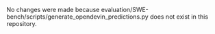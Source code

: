 No changes were made because evaluation/SWE-bench/scripts/generate_opendevin_predictions.py does not exist in this repository.
